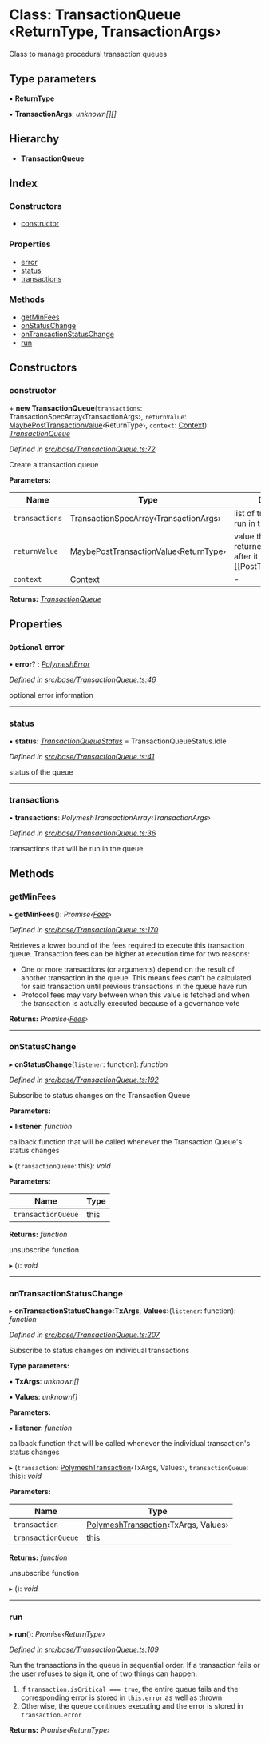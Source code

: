 # Class: TransactionQueue ‹**ReturnType, TransactionArgs**›

Class to manage procedural transaction queues

## Type parameters

▪ **ReturnType**

▪ **TransactionArgs**: *unknown[][]*

## Hierarchy

* **TransactionQueue**

## Index

### Constructors

* [constructor](base.transactionqueue.md#constructor)

### Properties

* [error](base.transactionqueue.md#optional-error)
* [status](base.transactionqueue.md#status)
* [transactions](base.transactionqueue.md#transactions)

### Methods

* [getMinFees](base.transactionqueue.md#getminfees)
* [onStatusChange](base.transactionqueue.md#onstatuschange)
* [onTransactionStatusChange](base.transactionqueue.md#ontransactionstatuschange)
* [run](base.transactionqueue.md#run)

## Constructors

###  constructor

\+ **new TransactionQueue**(`transactions`: TransactionSpecArray‹TransactionArgs›, `returnValue`: [MaybePostTransactionValue](../modules/types.md#maybeposttransactionvalue)‹ReturnType›, `context`: [Context](context.context-1.md)): *[TransactionQueue](base.transactionqueue.md)*

*Defined in [src/base/TransactionQueue.ts:72](https://github.com/PolymathNetwork/polymesh-sdk/blob/d7c2770/src/base/TransactionQueue.ts#L72)*

Create a transaction queue

**Parameters:**

Name | Type | Description |
------ | ------ | ------ |
`transactions` | TransactionSpecArray‹TransactionArgs› | list of transactions to be run in this queue |
`returnValue` | [MaybePostTransactionValue](../modules/types.md#maybeposttransactionvalue)‹ReturnType› | value that will be returned by the queue after it is run. It can be a [[PostTransactionValue]] |
`context` | [Context](context.context-1.md) | - |

**Returns:** *[TransactionQueue](base.transactionqueue.md)*

## Properties

### `Optional` error

• **error**? : *[PolymeshError](../modules/base.md#polymesherror)*

*Defined in [src/base/TransactionQueue.ts:46](https://github.com/PolymathNetwork/polymesh-sdk/blob/d7c2770/src/base/TransactionQueue.ts#L46)*

optional error information

___

###  status

• **status**: *[TransactionQueueStatus](../enums/types.transactionqueuestatus.md)* = TransactionQueueStatus.Idle

*Defined in [src/base/TransactionQueue.ts:41](https://github.com/PolymathNetwork/polymesh-sdk/blob/d7c2770/src/base/TransactionQueue.ts#L41)*

status of the queue

___

###  transactions

• **transactions**: *PolymeshTransactionArray‹TransactionArgs›*

*Defined in [src/base/TransactionQueue.ts:36](https://github.com/PolymathNetwork/polymesh-sdk/blob/d7c2770/src/base/TransactionQueue.ts#L36)*

transactions that will be run in the queue

## Methods

###  getMinFees

▸ **getMinFees**(): *Promise‹[Fees](../interfaces/types.fees.md)›*

*Defined in [src/base/TransactionQueue.ts:170](https://github.com/PolymathNetwork/polymesh-sdk/blob/d7c2770/src/base/TransactionQueue.ts#L170)*

Retrieves a lower bound of the fees required to execute this transaction queue.
  Transaction fees can be higher at execution time for two reasons:

- One or more transactions (or arguments) depend on the result of another transaction in the queue.
  This means fees can't be calculated for said transaction until previous transactions in the queue have run
- Protocol fees may vary between when this value is fetched and when the transaction is actually executed because of a
  governance vote

**Returns:** *Promise‹[Fees](../interfaces/types.fees.md)›*

___

###  onStatusChange

▸ **onStatusChange**(`listener`: function): *function*

*Defined in [src/base/TransactionQueue.ts:192](https://github.com/PolymathNetwork/polymesh-sdk/blob/d7c2770/src/base/TransactionQueue.ts#L192)*

Subscribe to status changes on the Transaction Queue

**Parameters:**

▪ **listener**: *function*

callback function that will be called whenever the Transaction Queue's status changes

▸ (`transactionQueue`: this): *void*

**Parameters:**

Name | Type |
------ | ------ |
`transactionQueue` | this |

**Returns:** *function*

unsubscribe function

▸ (): *void*

___

###  onTransactionStatusChange

▸ **onTransactionStatusChange**‹**TxArgs**, **Values**›(`listener`: function): *function*

*Defined in [src/base/TransactionQueue.ts:207](https://github.com/PolymathNetwork/polymesh-sdk/blob/d7c2770/src/base/TransactionQueue.ts#L207)*

Subscribe to status changes on individual transactions

**Type parameters:**

▪ **TxArgs**: *unknown[]*

▪ **Values**: *unknown[]*

**Parameters:**

▪ **listener**: *function*

callback function that will be called whenever the individual transaction's status changes

▸ (`transaction`: [PolymeshTransaction](base.polymeshtransaction.md)‹TxArgs, Values›, `transactionQueue`: this): *void*

**Parameters:**

Name | Type |
------ | ------ |
`transaction` | [PolymeshTransaction](base.polymeshtransaction.md)‹TxArgs, Values› |
`transactionQueue` | this |

**Returns:** *function*

unsubscribe function

▸ (): *void*

___

###  run

▸ **run**(): *Promise‹ReturnType›*

*Defined in [src/base/TransactionQueue.ts:109](https://github.com/PolymathNetwork/polymesh-sdk/blob/d7c2770/src/base/TransactionQueue.ts#L109)*

Run the transactions in the queue in sequential order. If a transaction fails or the user refuses to sign it, one of two things can happen:

1) If `transaction.isCritical === true`, the entire queue fails and the corresponding error is stored in `this.error` as well as thrown
2) Otherwise, the queue continues executing and the error is stored in `transaction.error`

**Returns:** *Promise‹ReturnType›*
